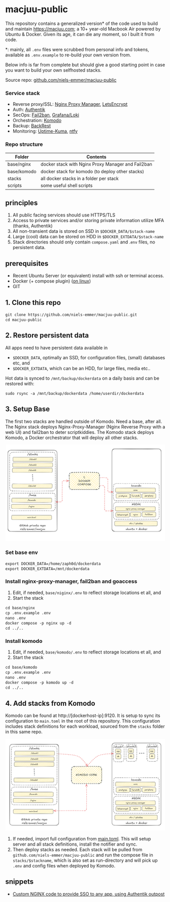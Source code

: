 # macjuu-public
This repository contains a generalized version* of the code used to build and maintain https://macjuu.com; a 10+ year-old Macbook Air powered by Ubuntu & Docker. Given its age, it can die any moment, so I built it from code.

*: mainly, all `.env` files were scrubbed from personal info and tokens, available as `.env.example` to re-build your own version from.

Below info is far from complete but should give a good starting point in case you want to build your own selfhosted stacks.

Source repo: [github.com/niels-emmer/macjuu-public](https://github.com/niels-emmer/macjuu-public)

### Service stack

- Reverse proxy/SSL: [Nginx Proxy Manager](https://github.com/NginxProxyManager/nginx-proxy-manager), [LetsEncrypt](https://letsencrypt.org/)
- Auth: [Authentik](https://github.com/goauthentik/authentik)
- SecOps: [Fail2ban](https://github.com/fail2ban/fail2ban), [Grafana/Loki](https://github.com/grafana/grafana)
- Orchestration: [Komodo](https://github.com/moghtech/komodo)
- Backup: [BackRest](https://github.com/garethgeorge/backrest)
- Monitoring: [Uptime-Kuma](https://github.com/louislam/uptime-kuma), [ntfy](https://github.com/binwiederhier/ntfy)

### Repo structure

| Folder | Contents |
| ------ | ------- |
| base/nginx | docker stack with Nginx Proxy Manager and Fail2ban |
| base/komodo | docker stack for komodo (to deploy other stacks) |
| stacks | all docker stacks in a folder per stack |
| scripts | some useful shell scripts |

## principles
1. All public facing services should use HTTPS/TLS
2. Access to private services and/or storing private information utilize MFA (thanks, Authentik)
3. All non-transient data is stored on SSD in `$DOCKER_DATA/$stack-name` 
4. Large (cool) data can be stored on HDD in `$DOCKER_EXTDATA/$stack-name`
5. Stack directories should only contain `compose.yaml` and .`env` files, no persistent data.

## prerequisites
- Recent Ubuntu Server (or equivalent) install with ssh or terminal access.
- Docker (+ compose plugin) ([on linux](https://docs.docker.com/engine/install/ubuntu/))
- GIT

## 1. Clone this repo
```
git clone https://github.com/niels-emmer/macjuu-public.git
cd macjuu-public
```

## 2. Restore persistent data

All apps need to have persistent data available in 
- `$DOCKER_DATA`, optimally an SSD, for configuration files, (small) databases etc, and
- `$DOCKER_EXTDATA`, which can be an HDD, for large files, media etc..

Hot data is synced to `/mnt/backup/dockerdata` on a daily basis and can be restored with:
```
sudo rsync -a /mnt/backup/dockerdata /home/userdir/dockerdata
```

## 3. Setup Base
The first two stacks are handled outside of Komodo. Need a base, after all. The Nginx stack deploys Nginx-Proxy-Manager (Nginx Reverse Proxy with a web UI) and fail2ban to deter scriptkiddies. The Komodo stack deploys Komodo, a Docker orchestrator that will deploy all other stacks.

![Komodo step 1](https://github.com/niels-emmer/macjuu-public/blob/main/share/komodo1.png)

### Set base env
```
export DOCKER_DATA=/home/zaph0d/dockerdata
export DOCKER_EXTDATA=/mnt/dockerdata
```

### Install nginx-proxy-manager, fail2ban and goaccess

1. Edit, if needed, `base/niginx/.env` to reflect storage locations et all, and
2. Start the stack

```
cd base/nginx
cp .env.example .env
nano .env
docker compose -p nginx up -d
cd ../..
```

### Install komodo

1. Edit, if needed, `base/komodo/.env` to reflect storage locations et all, and
2. Start the stack

```
cd base/komodo
cp .env.example .env
nano .env
docker compose -p komodo up -d
cd ../..
```

## 4. Add stacks from Komodo

Komodo can be found at http://[dockerhost-ip]:9120. It is setup to sync its configuration to `main.toml` in the root of this repository. This configuration includes stack definitions for each workload, sourced from the `stacks` folder in this same repo.

![Komodo step 2](https://github.com/niels-emmer/macjuu-public/blob/main/share/komodo2.png)

1. If needed, import full configuration from [main.toml](https://github.com/niels-emmer/macjuu-public/blob/main/main.toml). This will setup server and all stack definitions, install the notifier and sync.
2. Then deploy stacks as needed. Each stack will be pulled from `github.com/niels-emmer/macjuu-public` and run the compose file in `stacks/$stackname`, which is also set as run-directory and will pick up `.env` and config files when deployed by Komodo.



## snippets

- [Custom NGINX code to provide SSO to any app, using Authentik outpost](https://github.com/niels-emmer/macjuu-public/blob/main/share/snippets/npm-custom-code-outpost) 
